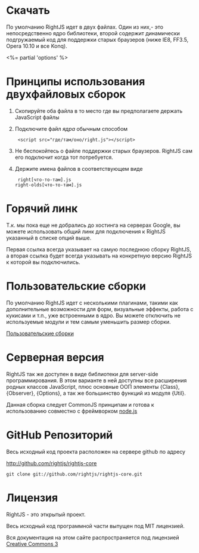 # Скачать

По умолчанию RightJS идет в двух файлах. Один из них,- это непосредственно ядро библиотеки, второй
содержит динамически подгружаемый код для поддержки старых браузеров (ниже IE8, FF3.5, Opera 10.10 и все Konq).

<%= partial 'options' %>

# Принципы использования двухфайловых сборок

1. Скопируйте оба файла в то место где вы предполагаете держать JavaScript файлы

2. Подключите файл _ядра_ обычным способом

        <script src="где/там/оно/right.js"></script>

3. Не беспокойтесь о файле поддержки старых браузеров. RightJS сам его подключит когда тот потребуется.

4. Держите имена файлов в соответствующем виде

        right[что-то-там].js
       right-olds[что-то-там].js


# Горячий линк

Т.к. мы пока еще не добрались до хостинга на серверах Google, вы можете использовать
общий линк для подключения к RightJS указанный в списке опций выше.

Первая ссылка всегда указывает на самую последнюю сборку RightJS, а вторая ссылка
будет всегда указывать на конкретную версию RightJS к которой вы подключились.


# Пользовательские сборки

По умолчанию RightJS идет с несколькими плагинами, такими как дополнительные
возможности для форм, визуальные эффекты, работа с кукисами и т.п., уже встроенными в ядро.
Вы можете отключить не используемые модули и тем самым уменьшить размер сборки.

[Пользовательские сборки](<%= builds_path %>)

# Серверная версия

RightJS так же доступен в виде библиотеки для server-side программирования. В
этом варианте в ней доступны все расширения родных классов JavaScript, плюс
основные ООП элементы {Class}, {Observer}, {Options}, а так же большинство функций
из модуля {Util}.

Данная сборка следует CommonJS принципам и готова к использованию совместно с
фреймворком [node.js](http://nodejs.org)



# GitHub Репозиторий

Весь исходный код проекта расположен на сервере github по адресу

<http://github.com/rightjs/rightjs-core>

`git clone git://github.com/rightjs/rightjs-core.git`


# Лицензия

RightJS - это эткрытый проект.

Весь исходный код программной части выпущен под MIT лицензией.

Вся документация на этом сайте распространяется под лицензией
[Creative Commons 3](http://creativecommons.org/licenses/by-nc-sa/3.0/)
